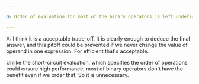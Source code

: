 ```yaml
---

Q: Order of evaluation for most of the binary operators is left undefined to give the compiler opportunities for optimization. This strategy presents a trade-off between efficient code generation and potential pitfalls in the use of the language by the programmer. Do you consider that an acceptable trade-off? Why or why not?

---
```


A: I think it is a acceptable trade-off. It is clearly enough to deduce the final answer, and this pitoff could be prevented if we never change the value of operand in one expression. For efficient that's acceptable.

Unlike the short-circuit evaluation, which specifies the order of operations could ensure high performance, most of binary operators don't have the benefit even if we order that. So it is unnecessary.